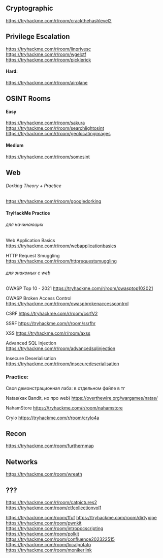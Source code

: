 ## Cryptographic
https://tryhackme.com/r/room/crackthehashlevel2

## Privilege Escalation
https://tryhackme.com/r/room/linprivesc
https://tryhackme.com/r/room/wgelctf
https://tryhackme.com/r/room/picklerick

#### Hard:
https://tryhackme.com/r/room/airplane

## OSINT Rooms 
#### Easy

https://tryhackme.com/r/room/sakura
https://tryhackme.com/r/room/searchlightosint
https://tryhackme.com/r/room/geolocatingimages

#### Medium
https://tryhackme.com/r/room/somesint

## Web
###### Dorking Theory + Practice
https://tryhackme.com/r/room/googledorking

#### **TryHackMe Practice**

###### для начинающих

Web Application Basics
https://tryhackme.com/r/room/webapplicationbasics

HTTP Request Smuggling
https://tryhackme.com/r/room/httprequestsmuggling

###### для знакомых с web 

OWASP Top 10 - 2021
https://tryhackme.com/r/room/owasptop102021

OWASP Broken Access Control
https://tryhackme.com/r/room/owaspbrokenaccesscontrol

CSRF
https://tryhackme.com/r/room/csrfV2

SSRF
https://tryhackme.com/r/room/ssrfhr

XSS
https://tryhackme.com/r/room/axss

Advanced SQL Injection
https://tryhackme.com/r/room/advancedsqlinjection

Insecure Deserialisation
https://tryhackme.com/r/room/insecuredeserialisation


### Practice:

Своя демонстрационная лаба: 
в отдельном файле в тг

Natas(как Bandit, но про web)
https://overthewire.org/wargames/natas/

NahamStore
https://tryhackme.com/r/room/nahamstore

Crylo
https://tryhackme.com/r/room/crylo4a
## Recon
https://tryhackme.com/room/furthernmap

## Networks
https://tryhackme.com/room/wreath

## ???
https://tryhackme.com/r/room/catpictures2
https://tryhackme.com/room/ctfcollectionvol1

https://tryhackme.com/room/ffuf
https://tryhackme.com/room/dirtypipe
https://tryhackme.com/room/pwnkit
https://tryhackme.com/room/intropocscripting
https://tryhackme.com/room/polkit
https://tryhackme.com/room/confluence202322515
https://tryhackme.com/room/localpotato
https://tryhackme.com/room/monikerlink